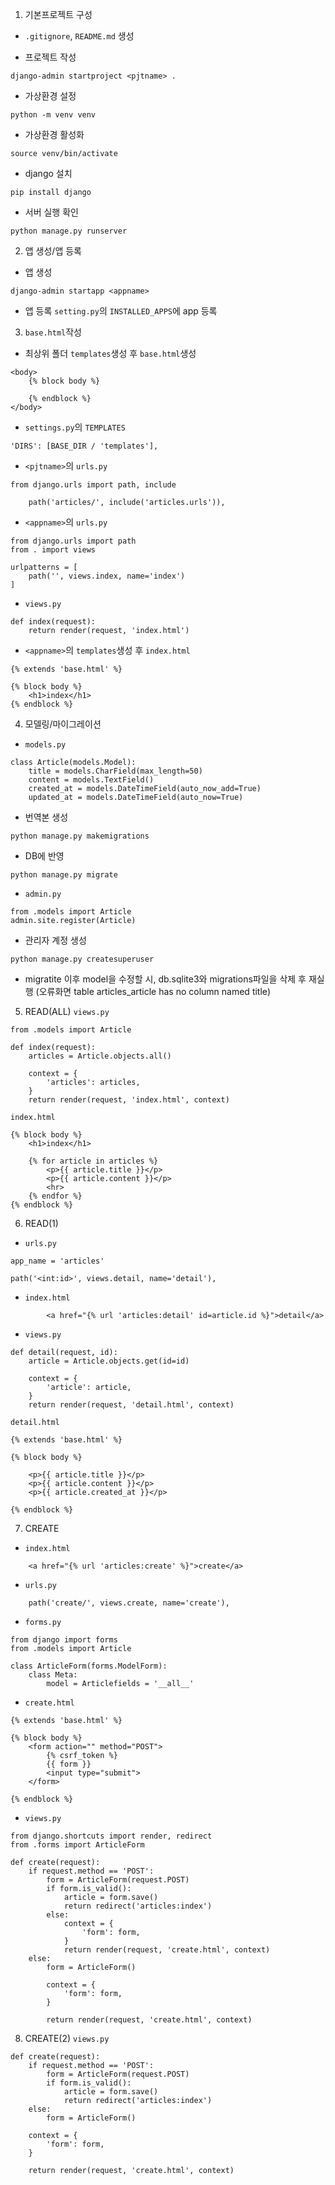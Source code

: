 1. 기본프로젝트 구성
- `.gitignore`, `README.md` 생성

- 프로젝트 작성
```
django-admin startproject <pjtname> .
```

- 가상환경 설정
```
python -m venv venv
```

- 가상환경 활성화
```
source venv/bin/activate
```

- django 설치
```
pip install django
```

- 서버 실행 확인
```
python manage.py runserver
```

2. 앱 생성/앱 등록
- 앱 생성
```
django-admin startapp <appname>
```

- 앱 등록
`setting.py`의 `INSTALLED_APPS`에 app 등록

3. `base.html`작성
- 최상위 폴더 `templates`생성 후 `base.html`생성
```
<body>
    {% block body %}
    
    {% endblock %}
</body>
```

- `settings.py`의 `TEMPLATES`
```
'DIRS': [BASE_DIR / 'templates'],
```

- `<pjtname>`의 `urls.py`
```
from django.urls import path, include

    path('articles/', include('articles.urls')),

```

- `<appname>`의 `urls.py`
```
from django.urls import path
from . import views

urlpatterns = [
    path('', views.index, name='index')
]
```

- `views.py`
```
def index(request):
    return render(request, 'index.html')
```

- `<appname>`의 `templates`생성 후 `index.html`
```
{% extends 'base.html' %}

{% block body %}
    <h1>index</h1>
{% endblock %}
```

4. 모델링/마이그레이션
- `models.py`
```
class Article(models.Model):
    title = models.CharField(max_length=50)
    content = models.TextField()
    created_at = models.DateTimeField(auto_now_add=True)
    updated_at = models.DateTimeField(auto_now=True)
```

- 번역본 생성
```
python manage.py makemigrations
```

- DB에 반영
```
python manage.py migrate
```

- `admin.py`
```
from .models import Article
admin.site.register(Article)
```

- 관리자 계정 생성
```
python manage.py createsuperuser
```

- migratite 이후 model을 수정할 시, db.sqlite3와 migrations파일을 삭제 후 재실행
(오류화면 table articles_article has no column named title)

5. READ(ALL)
`views.py`
```
from .models import Article

def index(request):
    articles = Article.objects.all()

    context = {
        'articles': articles,
    }
    return render(request, 'index.html', context)
```

`index.html`
```
{% block body %}
    <h1>index</h1>

    {% for article in articles %}
        <p>{{ article.title }}</p>
        <p>{{ article.content }}</p>
        <hr>
    {% endfor %}
{% endblock %}
```

6. READ(1)
- `urls.py`
```
app_name = 'articles'

path('<int:id>', views.detail, name='detail'),
```

- `index.html`
```
        <a href="{% url 'articles:detail' id=article.id %}">detail</a>
```

- `views.py`
```
def detail(request, id):
    article = Article.objects.get(id=id)

    context = {
        'article': article,
    }
    return render(request, 'detail.html', context)
```

`detail.html`
```
{% extends 'base.html' %}

{% block body %}

    <p>{{ article.title }}</p>
    <p>{{ article.content }}</p>
    <p>{{ article.created_at }}</p>

{% endblock %}
```

7. CREATE
- `index.html`
```
    <a href="{% url 'articles:create' %}">create</a>
```

- `urls.py`
```
    path('create/', views.create, name='create'),
```

- `forms.py`
```
from django import forms
from .models import Article

class ArticleForm(forms.ModelForm):
    class Meta:
        model = Articlefields = '__all__'
```

- `create.html`
```
{% extends 'base.html' %}

{% block body %}
    <form action="" method="POST">
        {% csrf_token %}
        {{ form }}
        <input type="submit">
    </form>

{% endblock %}
```

- `views.py`
```
from django.shortcuts import render, redirect
from .forms import ArticleForm

def create(request):
    if request.method == 'POST':
        form = ArticleForm(request.POST)
        if form.is_valid():
            article = form.save()
            return redirect('articles:index')
        else:
            context = {
                'form': form,
            }
            return render(request, 'create.html', context)
    else:
        form = ArticleForm()

        context = {
            'form': form,
        }

        return render(request, 'create.html', context)
```

8. CREATE(2)
`views.py`
```
def create(request):
    if request.method == 'POST':
        form = ArticleForm(request.POST)
        if form.is_valid():
            article = form.save()
            return redirect('articles:index')
    else:
        form = ArticleForm()

    context = {
        'form': form,
    }

    return render(request, 'create.html', context)
```